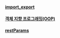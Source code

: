 #### [import_export](https://github.com/criminal415/IL/blob/main/JavaScript/appendix/import_export.md)
#### [객체 지향 프로그래밍(OOP)](https://github.com/criminal415/IL/blob/main/JavaScript/appendix/OOP/OOP.md)
#### [restParams](https://github.com/criminal415/IL/blob/main/JavaScript/appendix/restParams.js)
 